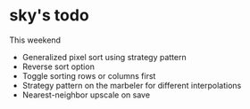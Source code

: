 sky's todo
========
This weekend
+ Generalized pixel sort using strategy pattern
+ Reverse sort option
+ Toggle sorting rows or columns first
+ Strategy pattern on the marbeler for different interpolations
+ Nearest-neighbor upscale on save
